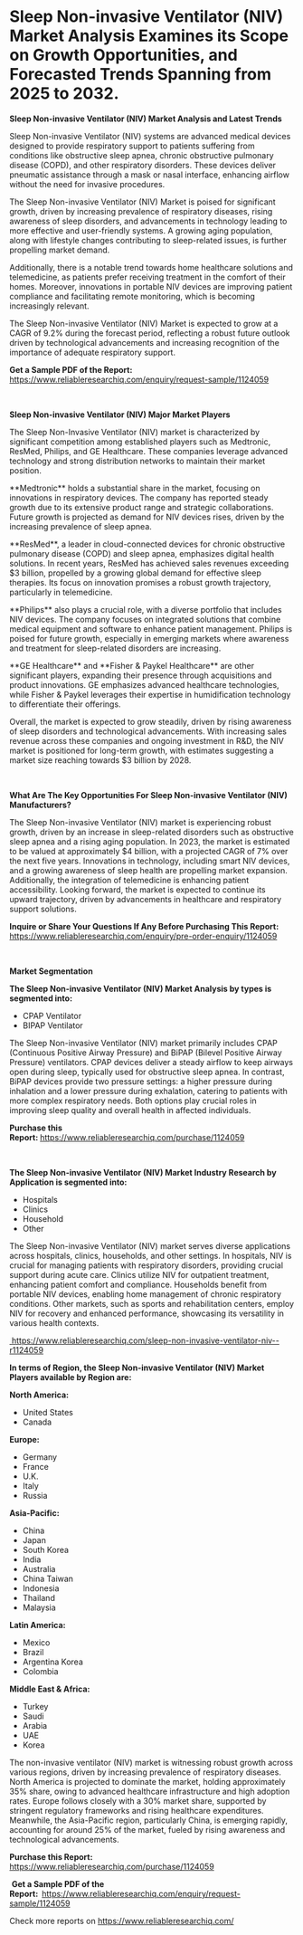 <p><h1>Sleep Non-invasive Ventilator (NIV) Market Analysis Examines its Scope on Growth Opportunities, and Forecasted Trends Spanning from 2025 to 2032.</h1></p><p><strong>Sleep Non-invasive Ventilator (NIV) Market Analysis and Latest Trends</strong></p>
<p><p>Sleep Non-invasive Ventilator (NIV) systems are advanced medical devices designed to provide respiratory support to patients suffering from conditions like obstructive sleep apnea, chronic obstructive pulmonary disease (COPD), and other respiratory disorders. These devices deliver pneumatic assistance through a mask or nasal interface, enhancing airflow without the need for invasive procedures.</p><p>The Sleep Non-invasive Ventilator (NIV) Market is poised for significant growth, driven by increasing prevalence of respiratory diseases, rising awareness of sleep disorders, and advancements in technology leading to more effective and user-friendly systems. A growing aging population, along with lifestyle changes contributing to sleep-related issues, is further propelling market demand.</p><p>Additionally, there is a notable trend towards home healthcare solutions and telemedicine, as patients prefer receiving treatment in the comfort of their homes. Moreover, innovations in portable NIV devices are improving patient compliance and facilitating remote monitoring, which is becoming increasingly relevant.</p><p>The Sleep Non-invasive Ventilator (NIV) Market is expected to grow at a CAGR of 9.2% during the forecast period, reflecting a robust future outlook driven by technological advancements and increasing recognition of the importance of adequate respiratory support.</p></p>
<p><strong>Get a Sample PDF of the Report:&nbsp;</strong> <a href="https://www.reliableresearchiq.com/enquiry/request-sample/1124059?utm_campaign=2293&utm_medium=2&utm_source=Github&utm_content=ia&utm_term=04032025&utm_id=sleep-non-invasive-ventilator-niv">https://www.reliableresearchiq.com/enquiry/request-sample/1124059</a></p>
<p>&nbsp;</p>
<p><strong>Sleep Non-invasive Ventilator (NIV) Major Market Players</strong></p>
<p><p>The Sleep Non-Invasive Ventilator (NIV) market is characterized by significant competition among established players such as Medtronic, ResMed, Philips, and GE Healthcare. These companies leverage advanced technology and strong distribution networks to maintain their market position.</p><p>**Medtronic** holds a substantial share in the market, focusing on innovations in respiratory devices. The company has reported steady growth due to its extensive product range and strategic collaborations. Future growth is projected as demand for NIV devices rises, driven by the increasing prevalence of sleep apnea.</p><p>**ResMed**, a leader in cloud-connected devices for chronic obstructive pulmonary disease (COPD) and sleep apnea, emphasizes digital health solutions. In recent years, ResMed has achieved sales revenues exceeding $3 billion, propelled by a growing global demand for effective sleep therapies. Its focus on innovation promises a robust growth trajectory, particularly in telemedicine.</p><p>**Philips** also plays a crucial role, with a diverse portfolio that includes NIV devices. The company focuses on integrated solutions that combine medical equipment and software to enhance patient management. Philips is poised for future growth, especially in emerging markets where awareness and treatment for sleep-related disorders are increasing.</p><p>**GE Healthcare** and **Fisher & Paykel Healthcare** are other significant players, expanding their presence through acquisitions and product innovations. GE emphasizes advanced healthcare technologies, while Fisher & Paykel leverages their expertise in humidification technology to differentiate their offerings.</p><p>Overall, the market is expected to grow steadily, driven by rising awareness of sleep disorders and technological advancements. With increasing sales revenue across these companies and ongoing investment in R&D, the NIV market is positioned for long-term growth, with estimates suggesting a market size reaching towards $3 billion by 2028.</p></p>
<p>&nbsp;</p>
<p><strong>What Are The Key Opportunities For Sleep Non-invasive Ventilator (NIV) Manufacturers?</strong></p>
<p><p>The Sleep Non-invasive Ventilator (NIV) market is experiencing robust growth, driven by an increase in sleep-related disorders such as obstructive sleep apnea and a rising aging population. In 2023, the market is estimated to be valued at approximately $4 billion, with a projected CAGR of 7% over the next five years. Innovations in technology, including smart NIV devices, and a growing awareness of sleep health are propelling market expansion. Additionally, the integration of telemedicine is enhancing patient accessibility. Looking forward, the market is expected to continue its upward trajectory, driven by advancements in healthcare and respiratory support solutions.</p></p>
<p><strong>Inquire or Share Your Questions If Any Before Purchasing This Report:</strong> <a href="https://www.reliableresearchiq.com/enquiry/pre-order-enquiry/1124059?utm_campaign=2293&utm_medium=2&utm_source=Github&utm_content=ia&utm_term=04032025&utm_id=sleep-non-invasive-ventilator-niv">https://www.reliableresearchiq.com/enquiry/pre-order-enquiry/1124059</a></p>
<p>&nbsp;</p>
<p><strong>Market Segmentation</strong></p>
<p><strong>The Sleep Non-invasive Ventilator (NIV) Market Analysis by types is segmented into:</strong></p>
<p><ul><li>CPAP Ventilator</li><li>BIPAP Ventilator</li></ul></p>
<p><p>The Sleep Non-invasive Ventilator (NIV) market primarily includes CPAP (Continuous Positive Airway Pressure) and BiPAP (Bilevel Positive Airway Pressure) ventilators. CPAP devices deliver a steady airflow to keep airways open during sleep, typically used for obstructive sleep apnea. In contrast, BiPAP devices provide two pressure settings: a higher pressure during inhalation and a lower pressure during exhalation, catering to patients with more complex respiratory needs. Both options play crucial roles in improving sleep quality and overall health in affected individuals.</p></p>
<p><strong>Purchase this Report:&nbsp;</strong><a href="https://www.reliableresearchiq.com/purchase/1124059?utm_campaign=2293&utm_medium=2&utm_source=Github&utm_content=ia&utm_term=04032025&utm_id=sleep-non-invasive-ventilator-niv">https://www.reliableresearchiq.com/purchase/1124059</a></p>
<p>&nbsp;</p>
<p><strong>The Sleep Non-invasive Ventilator (NIV) Market Industry Research by Application is segmented into:</strong></p>
<p><ul><li>Hospitals</li><li>Clinics</li><li>Household</li><li>Other</li></ul></p>
<p><p>The Sleep Non-invasive Ventilator (NIV) market serves diverse applications across hospitals, clinics, households, and other settings. In hospitals, NIV is crucial for managing patients with respiratory disorders, providing crucial support during acute care. Clinics utilize NIV for outpatient treatment, enhancing patient comfort and compliance. Households benefit from portable NIV devices, enabling home management of chronic respiratory conditions. Other markets, such as sports and rehabilitation centers, employ NIV for recovery and enhanced performance, showcasing its versatility in various health contexts.</p></p>
<p><a href="https://www.reliableresearchiq.com/sleep-non-invasive-ventilator-niv--r1124059?utm_campaign=2293&utm_medium=2&utm_source=Github&utm_content=ia&utm_term=04032025&utm_id=sleep-non-invasive-ventilator-niv">&nbsp;https://www.reliableresearchiq.com/sleep-non-invasive-ventilator-niv--r1124059</a></p>
<p><strong>In terms of Region, the Sleep Non-invasive Ventilator (NIV) Market Players available by Region are:</strong></p>
<p>
    <p> <strong> North America: </strong>
        <ul>
            <li>United States</li>
            <li>Canada</li>
        </ul>
        </p> 
    <p> <strong> Europe: </strong>
        <ul>
            <li>Germany</li>
            <li>France</li>
            <li>U.K.</li>
            <li>Italy</li>
            <li>Russia</li>
        </ul>
        </p> 
    <p> <strong> Asia-Pacific: </strong>
        <ul>
            <li>China</li>
            <li>Japan</li>
            <li>South Korea</li>
            <li>India</li>
            <li>Australia</li>
            <li>China Taiwan</li>
            <li>Indonesia</li>
            <li>Thailand</li>
            <li>Malaysia</li>
        </ul>
        </p> 
    <p> <strong> Latin America: </strong>
        <ul>
            <li>Mexico</li>
            <li>Brazil</li>
            <li>Argentina Korea</li>
            <li>Colombia</li>
        </ul>
        </p> 
    <p> <strong> Middle East & Africa: </strong>
        <ul>
            <li>Turkey</li>
            <li>Saudi</li>
            <li>Arabia</li>
            <li>UAE</li>
            <li>Korea</li>
        </ul>
    </p>
    </p>
<p><p>The non-invasive ventilator (NIV) market is witnessing robust growth across various regions, driven by increasing prevalence of respiratory diseases. North America is projected to dominate the market, holding approximately 35% share, owing to advanced healthcare infrastructure and high adoption rates. Europe follows closely with a 30% market share, supported by stringent regulatory frameworks and rising healthcare expenditures. Meanwhile, the Asia-Pacific region, particularly China, is emerging rapidly, accounting for around 25% of the market, fueled by rising awareness and technological advancements.</p></p>
<p><strong>Purchase this Report: </strong><a href="https://www.reliableresearchiq.com/purchase/1124059?utm_campaign=2293&utm_medium=2&utm_source=Github&utm_content=ia&utm_term=04032025&utm_id=sleep-non-invasive-ventilator-niv">https://www.reliableresearchiq.com/purchase/1124059</a></p>
<p>&nbsp;<strong>Get a Sample PDF of the Report:&nbsp;&nbsp;</strong><a href="https://www.reliableresearchiq.com/enquiry/request-sample/1124059?utm_campaign=2293&utm_medium=2&utm_source=Github&utm_content=ia&utm_term=04032025&utm_id=sleep-non-invasive-ventilator-niv">https://www.reliableresearchiq.com/enquiry/request-sample/1124059</a></p>
<p><strong></strong></p>
<p>Check more reports on <a href="https://www.reliableresearchiq.com/?utm_campaign=2293&utm_medium=2&utm_source=Github&utm_content=ia&utm_term=04032025&utm_id=sleep-non-invasive-ventilator-niv">https://www.reliableresearchiq.com/</a></p>